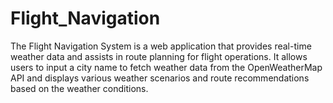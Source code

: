 # Flight_Navigation
The Flight Navigation System is a web application that provides real-time weather data and assists in route planning for flight operations. It allows users to input a city name to fetch weather data from the OpenWeatherMap API and displays various weather scenarios and route recommendations based on the weather conditions.
